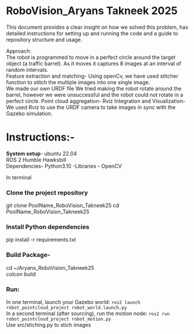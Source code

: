 # RoboVision_Aryans Takneek 2025
This document provides a clear insight on how we solved this problem, has detailed instructions for setting up and running the code and a guide to repository structure and usage.

Approach: <br>
The robot is programmed to move in a perfect circle around the target object (a traffic barrel). As it moves it captures 8 images at an interval of random intervals. <br>
Feature extraction and matching- Using openCv, we have used stitcher function to stitch the multiple images into one single image. <br>
We made our own URDF file 
We tried making the robot rotate around the barrel, however we were unsuccessful and the robot could not rotate in a perfect circle.
Point cloud aggregation-
Rviz Integration and Visualization- We used Rviz to use the URDF camera to take images in sync with the Gazebo simulation.

# Instructions:-<br>
**System setup**- ubuntu 22.04<br>
ROS 2 Humble Hawksbill <br>
Dependencies- Python3.10 -Libraries -
OpenCV<br>

In terminal
### Clone the project repository
git clone <your-repo-url> PoolName_RoboVision_Takneek25
cd PoolName_RoboVision_Takneek25

### Install Python dependencies
pip install -r requirements.txt

### Build Package-
cd ~/Aryans_RoboVision_Takneek25<br>
colcon build

### Run:
In one terminal, launch your Gazebo world: `ros2 launch robot_pointcloud_project robot_world.launch.py` <br>
In a second terminal (after sourcing), run the motion node: `ros2 run robot_pointcloud_project robot_motion.py
` <br>
Use src/stiching.py to stich images